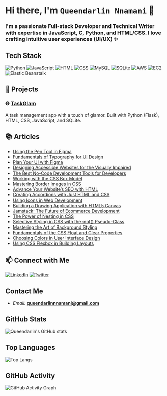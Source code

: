 # Hi there, I'm **`Queendarlin Nnamani`** 👋

### I'm a passionate Full-stack Developer and Technical Writer with expertise in JavaScript, C, Python, and HTML/CSS. I love crafting intuitive user experiences (UI/UX) ✨

## Tech Stack

![Python](https://img.shields.io/badge/Python-3776AB?style=for-the-badge&logo=python&logoColor=white)
![JavaScript](https://img.shields.io/badge/JavaScript-F7DF1E?style=for-the-badge&logo=javascript&logoColor=black)
![HTML](https://img.shields.io/badge/HTML-E34F26?style=for-the-badge&logo=html5&logoColor=white)
![CSS](https://img.shields.io/badge/CSS-1572B6?style=for-the-badge&logo=css3&logoColor=white)
![MySQL](https://img.shields.io/badge/MySQL-4479A1?style=for-the-badge&logo=mysql&logoColor=white)
![SQLite](https://img.shields.io/badge/SQLite-003B57?style=for-the-badge&logo=sqlite&logoColor=white)
![AWS](https://img.shields.io/badge/AWS-232F3E?style=for-the-badge&logo=amazonaws&logoColor=white)
![EC2](https://img.shields.io/badge/EC2-232F3E?style=for-the-badge&logo=amazonaws&logoColor=white)
![Elastic Beanstalk](https://img.shields.io/badge/Elastic%20Beanstalk-232F3E?style=for-the-badge&logo=amazonaws&logoColor=white)



## 🔭 Projects

### 🌐 [TaskGlam](https://taskglamapp.onrender.com)
A task management app with a touch of glamor. Built with Python (Flask), HTML, CSS, JavaScript, and SQLite.


## 📚 Articles

- [Using the Pen Tool in Figma](https://blog.openreplay.com/using-the-pen-tool-in-figma/)
- [Fundamentals of Typography for UI Design](https://blog.openreplay.com/fundamentals-of-typography-for-ui-design/)
- [Plan Your UI with Figma](https://blog.openreplay.com/plan-your-ui-with-figma/)
- [Designing Accessible Websites for the Visually Impaired](https://blog.openreplay.com/designing-accessible-websites-for-the-visually-impaired/)
- [The Best No-Code Development Tools for Developers](https://blog.openreplay.com/the-best-no-code-development-tools-for-developers/)
- [Working with the CSS Box Model](https://blog.openreplay.com/working-with-the-css-box-model/)
- [Mastering Border Images in CSS](https://blog.openreplay.com/mastering-border-images-in-css/)
- [Advance Your Website’s SEO with HTML](https://blog.openreplay.com/advance-your-websites-seo-with-html/)
- [Creating Accordions with Just HTML and CSS](https://blog.openreplay.com/creating-accordions-with-just-html-and-css/)
- [Using Icons in Web Development](https://blog.openreplay.com/using-icons-in-web-development/)
- [Building a Drawing Application with HTML5 Canvas](https://blog.openreplay.com/building-a-drawing-application-with-html5-canvas/)
- [Jamstack: The Future of Ecommerce Development](https://blog.openreplay.com/jamstack--the-future-of-ecommerce-development/)
- [The Power of Nesting in CSS](https://blog.openreplay.com/the-power-of-nesting-in-css/)
- [Selective Styling in CSS with the :not() Pseudo-Class](https://blog.openreplay.com/selective-styling-in-css-with-the-not-pseudoclass/)
- [Mastering the Art of Background Styling](https://blog.openreplay.com/mastering-the-art-of-background-styling/)
- [Fundamentals of the CSS Float and Clear Properties](https://code.pieces.app/blog/fundamentals-of-the-css-float-and-clear-properties)
- [Choosing Colors in User Interface Design](https://code.pieces.app/blog/choosing-colors-in-user-interface-design)
- [Using CSS Flexbox in Building Layouts](https://code.pieces.app/blog/using-css-flexbox-in-building-layouts)


## 📫 Connect with Me

[![LinkedIn](https://img.shields.io/badge/LinkedIn-0077B5?style=for-the-badge&logo=linkedin&logoColor=white)](https://www.linkedin.com/in/queendarlin-nnamani/)
[![Twitter](https://img.shields.io/badge/Twitter-1DA1F2?style=for-the-badge&logo=twitter&logoColor=white)](https://twitter.com/QOdinaka)


## Contact Me
- *Email:* **queendarlinnnamani@gmail.com**


## GitHub Stats

![Queendarlin's GitHub stats](https://github-readme-stats.vercel.app/api?username=queendarlin&show_icons=true&theme=radical)

## Top Languages

![Top Langs](https://github-readme-stats.vercel.app/api/top-langs/?username=queendarlin&layout=compact&theme=radical)

## GitHub Activity

![GitHub Activity Graph](https://github-readme-streak-stats.herokuapp.com/?user=queendarlin&theme=dracula)
